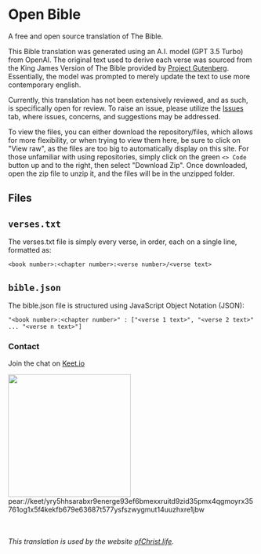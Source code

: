 # Open Bible
A free and open source translation of The Bible.

This Bible translation was generated using an A.I. model (GPT 3.5 Turbo) from OpenAI. The original text used to derive each verse was sourced from the King James Version of The Bible provided by [Project Gutenberg](https://www.gutenberg.org/ebooks/10). Essentially, the model was prompted to merely update the text to use more contemporary english.

Currently, this translation has not been extensively reviewed, and as such, is specifically open for review. To raise an issue, please utilize the [Issues](https://github.com/ofchrist/OpenBible/issues) tab, where issues, concerns, and suggestions may be addressed.

To view the files, you can either download the repository/files, which allows for more flexibility, or when trying to view them here, be sure to click on "View raw", as the files are too big to automatically display on this site. For those unfamiliar with using repositories, simply click on the green `<> Code` button up and to the right, then select "Download Zip". Once downloaded, open the zip file to unzip it, and the files will be in the unzipped folder.

## Files
## `verses.txt`
The verses.txt file is simply every verse, in order, each on a single line, formatted as:

`<book number>:<chapter number>:<verse number>/<verse text>`

## `bible.json`
The bible.json file is structured using JavaScript Object Notation (JSON):

`"<book number>:<chapter number>" : ["<verse 1 text>", "<verse 2 text>" ... "<verse n text>"]`  

### Contact
Join the chat on [Keet.io](https://keet.io)

<img src="https://github.com/ofchrist/OpenBible/assets/162595228/eeb93f0b-cdab-403c-a66c-baca4f274d5c" width="250" height="250">
<br />
pear://keet/yry5hhsarabxr9energe93ef6bmexxruitd9zid35pmx4qgmoyrx35761og1x5f4kekfb679e63687t577ysfszwygmut14uuzhxre1jbw
<br />  
<br />  
<br />

*This translation is used by the website [ofChrist.life](https://ofchrist.life).*
